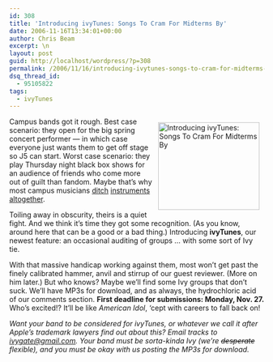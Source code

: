 ```yaml
---
id: 308
title: 'Introducing ivyTunes: Songs To Cram For Midterms By'
date: 2006-11-16T13:34:01+00:00
author: Chris Beam
excerpt: \n
layout: post
guid: http://localhost/wordpress/?p=308
permalink: /2006/11/16/introducing-ivytunes-songs-to-cram-for-midterms-by/
dsq_thread_id:
  - 95105822
tags:
  - ivyTunes
---
```

<img width="200" vspace="10" hspace="10" height="173" border="0" align="right" src="http://www.ivygateblog.com/wp-content/uploads/2006/11/ivytunes.jpg" alt="Introducing ivyTunes: Songs To Cram For Midterms By" />Campus bands got it rough. Best case scenario: they open for the big spring concert performer &#8212; in which case everyone just wants them to get off stage so J5 can start. Worst case scenario: they play Thursday night black box shows for an audience of friends who come more out of guilt than fandom. Maybe that&#8217;s why most campus musicians [ditch](http://www.yale.edu/whiffenpoofs/) [instruments](http://www.brownderbies.com/) [altogether](http://www.dartmouth.edu/~aires/).

Toiling away in obscurity,&nbsp;theirs is a quiet fight. And we think it&#8217;s time they got some recognition. (As you know, around here that can be a good or a bad thing.) Introducing **ivyTunes**, our newest feature: an occasional auditing of groups &#8230; with some sort of Ivy tie.

With that massive handicap working against them, most won&#8217;t get past the finely calibrated hammer, anvil and stirrup of our guest reviewer. (More on him later.) But who knows? Maybe we&#8217;ll find some Ivy groups that don&#8217;t suck. We&#8217;ll have MP3s for download, and as always, the hydrochloric acid of our comments section. **First deadline for submissions: Monday, Nov. 27.** Who&#8217;s excited!? It&#8217;ll be like _American Idol_, &#8216;cept with careers to fall back on!

_Want your band to be considered for ivyTunes, or whatever we call it after Apple&#8217;s trademark lawyers find out about this? Email tracks to <ivygate@gmail.com>. Your band must be sorta-kinda Ivy (we&#8217;re <strike>desperate</strike> flexible), and you must be okay with us posting the MP3s for download._